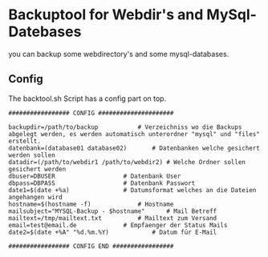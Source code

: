 # Backuptool for Webdir's and MySql-Datebases

you can backup some webdirectory's and some mysql-databases. 


## Config 

The backtool.sh Script has a config part on top. 

```
################# CONFIG #####################

backupdir=/path/to/backup	 		# Verzeichniss wo die Backups abgelegt werden, es werden automatisch unterordner "mysql" und "files" erstellt.
datenbank=(database01 database02)		# Datenbanken welche gesichert werden sollen
datadir=(/path/to/webdir1 /path/to/webdir2)	# Welche Ordner sollen gesichert werden
dbuser=DBUSER					# Datenbank User
dbpass=DBPASS					# Datenbank Passwort
date1=$(date +%a)				# Datumsformat welches an die Dateien angehangen wird
hostname=$(hostname -f)				# Hostname
mailsubject="MYSQL-Backup - $hostname"		# Mail Betreff
mailtext=/tmp/mailtext.txt 			# Mailtext zum Versand
email=test@email.de	 			# Empfaenger der Status Mails
date2=$(date +%A" "%d.%m.%Y)			# Datum für E-Mail

################# CONFIG END #################
```
